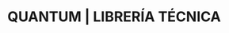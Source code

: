 ---
title: "QUANTUM | LIBRERÍA TÉCNICA"
url: /cordoba/quantum-libreria-tecnica/
shop: material de oficina
---
